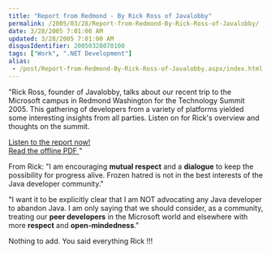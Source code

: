 ```yaml
---
title: "Report from Redmond - By Rick Ross of Javalobby"
permalink: /2005/03/28/Report-from-Redmond-By-Rick-Ross-of-Javalobby/
date: 3/28/2005 7:01:00 AM
updated: 3/28/2005 7:01:00 AM
disqusIdentifier: 20050328070100
tags: ["Work", ".NET Development"]
alias:
 - /post/Report-from-Redmond-By-Rick-Ross-of-Javalobby.aspx/index.html
---
```




"Rick Ross, founder of Javalobby, talks about our recent trip to the 
Microsoft campus in Redmond Washington for the Technology Summit 2005. This 
gathering of developers from a variety of platforms yielded some interesting 
insights from all parties. Listen on for Rick's overview and thoughts on the 
summit.   
<!-- more -->

[Listen to the 
report now! ](http://www.javalobby.org/eps/summit)  
[Read the offline PDF 
](http://www.javalobby.org/members-only/summit/mts.pdf)"

From Rick: "I am encouraging **mutual respect** and a 
**dialogue** to keep the possibility for progress alive. Frozen 
hatred is not in the best interests of the Java developer community."

"I want it to be explicitly clear that I am NOT advocating any Java developer 
to abandon Java. I am only saying that we should consider, as a community, 
treating our **peer developers** in the Microsoft world and 
elsewhere with more **respect** and 
**open-mindedness**."

Nothing to add. You said everything Rick !!!
